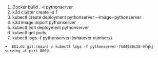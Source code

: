 1. Docker build . -t pythonserver
2. k3d cluster create -a 1
3. kubectl create deployment pythonserver --image=pythonserver
4. k3d image import pythonserver
5. kubectl edit deployment pythonserver
4. kubectl get pods
5. kubectl logs -f pythonserver-(whatever numbers)

```
➜  EX1.02 git:(main) ✗ kubectl logs -f pythonserver-76d4988c58-9fqkj 
serving at port 8000
```